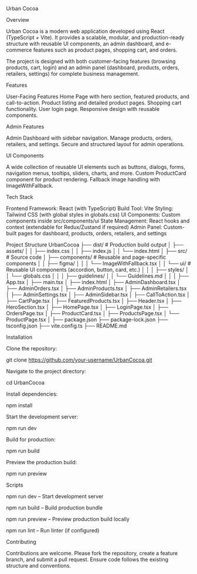 Urban Cocoa


Overview

Urban Cocoa is a modern web application developed using React (TypeScript + Vite). It provides a scalable, modular, and production-ready structure with reusable UI components, an admin dashboard, and e-commerce features such as product pages, shopping cart, and orders.

The project is designed with both customer-facing features (browsing products, cart, login) and an admin panel (dashboard, products, orders, retailers, settings) for complete business management.

Features

User-Facing Features
Home Page with hero section, featured products, and call-to-action.
Product listing and detailed product pages.
Shopping cart functionality.
User login page.
Responsive design with reusable components.

Admin Features

Admin Dashboard with sidebar navigation.
Manage products, orders, retailers, and settings.
Secure and structured layout for admin operations.

UI Components

A wide collection of reusable UI elements such as buttons, dialogs, forms, navigation menus, tooltips, sliders, charts, and more.
Custom ProductCard component for product rendering.
Fallback image handling with ImageWithFallback.

Tech Stack

Frontend Framework: React (with TypeScript)
Build Tool: Vite
Styling: Tailwind CSS (with global styles in globals.css)
UI Components: Custom components inside src/components/ui
State Management: React hooks and context (extendable for Redux/Zustand if required)
Admin Panel: Custom-built pages for dashboard, products, orders, retailers, and settings


Project Structure
UrbanCocoa
├── dist/                     # Production build output
│   ├── assets/
│   │   ├── index.css
│   │   ├── index.js
│   │   └── index.html
│
├── src/                      # Source code
│   ├── components/           # Reusable and page-specific components
│   │   ├── figma/
│   │   │   └── ImageWithFallback.tsx
│   │   └── ui/               # Reusable UI components (accordion, button, card, etc.)
│   │
│   ├── styles/
│   │   └── globals.css
│   │
│   ├── guidelines/
│   │   └── Guidelines.md
│   │
│   ├── App.tsx
│   ├── main.tsx
│   ├── index.html
│   ├── AdminDashboard.tsx
│   ├── AdminOrders.tsx
│   ├── AdminProducts.tsx
│   ├── AdminRetailers.tsx
│   ├── AdminSettings.tsx
│   ├── AdminSidebar.tsx
│   ├── CallToAction.tsx
│   ├── CartPage.tsx
│   ├── FeaturedProducts.tsx
│   ├── Header.tsx
│   ├── HeroSection.tsx
│   ├── HomePage.tsx
│   ├── LoginPage.tsx
│   ├── OrdersPage.tsx
│   ├── ProductCard.tsx
│   ├── ProductsPage.tsx
│   └── ProductPage.tsx
│
├── package.json
├── package-lock.json
├── tsconfig.json
├── vite.config.ts
├── README.md

Installation

Clone the repository:

git clone https://github.com/your-username/UrbanCocoa.git


Navigate to the project directory:

cd UrbanCocoa


Install dependencies:

npm install


Start the development server:

npm run dev


Build for production:

npm run build


Preview the production build:

npm run preview


Scripts

npm run dev – Start development server

npm run build – Build production bundle

npm run preview – Preview production build locally

npm run lint – Run linter (if configured)


Contributing

Contributions are welcome. Please fork the repository, create a feature branch, and submit a pull request. Ensure code follows the existing structure and conventions.